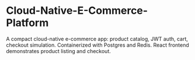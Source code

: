 # Cloud-Native-E-Commerce-Platform
A compact cloud-native e-commerce app: product catalog, JWT auth, cart, checkout simulation. Containerized with Postgres and Redis. React frontend demonstrates product listing and checkout.
